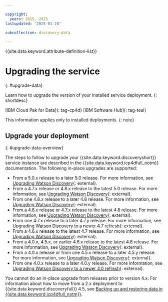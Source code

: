```yaml
---

copyright:
  years: 2015, 2025
lastupdated: "2025-01-28"

subcollection: discovery-data

---
```


{{site.data.keyword.attribute-definition-list}}

# Upgrading the service
{: #upgrade-data}

Learn how to upgrade the version of your installed service deployment.
{: shortdesc}

[IBM Cloud Pak for Data]{: tag-cp4d} [IBM Software Hub]{: tag-teal}

This information applies only to installed deployments.
{: note}

## Upgrade your deployment
{: #upgrade-data-overview}

The steps to follow to upgrade your {{site.data.keyword.discoveryshort}} service instance are described in the {{site.data.keyword.icp4dfull_notm}} documentation. The following in-place upgrades are supported:



-   From a 5.0.x release to a later 5.0 release. For more information, see [Upgrading Watson Discovery](https://www.ibm.com/docs/SSQNUZ_5.0.x/svc-discovery/discovery-upgrade.html){: external}.
-   From a 4.7.x release or 4.8.x release to the latest 5.0 release. For more information, see [Upgrading Watson Discovery](https://www.ibm.com/docs/SSQNUZ_5.0.x/svc-discovery/discovery-upgrade.html){: external}.
-   From one 4.8.x release to a later 4.8 release. For more information, see [Upgrading Watson Discovery](https://www.ibm.com/docs/SSQNUZ_4.8.x/svc-discovery/discovery-upgrade.html){: external}.
-   From a 4.6.x release or 4.7.x release to the latest 4.8 release. For more information, see [Upgrading Watson Discovery](https://www.ibm.com/docs/SSQNUZ_4.8.x/svc-discovery/discovery-upgrade.html){: external}.
-   From one 4.7.x release to a later 4.7.y release. For more information, see [Upgrading Watson Discovery to a newer 4.7 refresh](https://www.ibm.com/docs/SSQNUZ_4.7.x/svc-discovery/discovery-upgrade-v47.html){: external}.
-   From a 4.6.x release to the latest 4.7 release. For more information, see [Upgrading Watson Discovery](https://www.ibm.com/docs/SSQNUZ_4.7.x/svc-discovery/discovery-upgrade.html){: external}.
-   From a 4.0.x, 4.5.x, or earlier 4.6.x release to the latest 4.6 release. For more information, see [Upgrading Watson Discovery](https://www.ibm.com/docs/SSQNUZ_4.6.x/svc-discovery/discovery-upgrade.html){: external}.
-   From a 4.0.x release or from one 4.5.x release to a later 4.5.y release. For more information, see [Upgrading Watson Discovery](https://www.ibm.com/docs/SSQNUZ_4.5.x/svc-discovery/discovery-upgrade.html){: external}.
-   From one 4.0.x release to a later 4.0.y release. For more information, see [Upgrading Watson Discovery to a newer 4.0 refresh](https://www.ibm.com/docs/SSQNUZ_4.0/svc-discovery/discovery-upgrade-v4.html){: external}.

You cannot do an in-place upgrade from releases prior to version 4.x. For information about how to move from a 2.x deployment to {{site.data.keyword.discoveryfull}} 4.5, see [Backing up and restoring data in {{site.data.keyword.icp4dfull_notm}}](/docs/discovery-data?topic=discovery-data-backup-restore).
